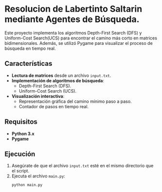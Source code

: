 # Resolucion de Labertinto Saltarin mediante Agentes de Búsqueda.

Este proyecto implementa los algoritmos Depth-First Search (DFS) y Uniform-Cost Search(UCS) para encontrar el camino más corto en matrices bidimensionales. Además, se utilizó Pygame para visualizar el proceso de búsqueda en tiempo real.

## Características
- **Lectura de matrices** desde un archivo `input.txt`.
- **Implementación de algoritmos de búsqueda**:
  - Depth-First Search (DFS).
  - Uniform-Cost Search (UCS).
- **Visualización interactiva**:
  - Representación gráfica del camino mínimo paso a paso.
  - Contador de pasos en tiempo real.

## Requisitos
- **Python 3.x**
- **Pygame**

## Ejecución
1. Asegúrate de que el archivo `input.txt` esté en el mismo directorio que el script.
2. Ejecuta el archivo `main.py`:
   ```bash
   python main.py
